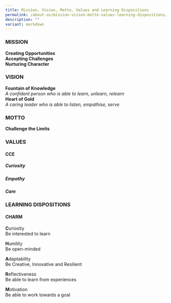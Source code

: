 ```yaml
---
title: Mission, Vision, Motto, Values and Learning Dispositions
permalink: /about-us/mission-vision-motto-values-learning-dispositions/
description: ""
variant: markdown
---
```

### MISSION

**Creating Opportunities**<br>
**Accepting Challenges**<br>
**Nurturing Character**

### VISION

**Fountain of Knowledge**<br>
_A confident person who is able to learn, unlearn, relearn_<br>
**Heart of Gold**<br>
_A caring leader who is able to listen, empathise, serve_

### MOTTO

**Challenge the Limits**

### VALUES
#### CCE

##### <b>C</b>uriosity
#####  **E**mpathy
#####  **C**are


### LEARNING DISPOSITIONS
#### CHARM

**C**uriosity<br>
Be interested to learn

**H**umility<br>
Be open-minded

**A**daptability<br>
Be Creative, Innovative and Resilient

**R**eflectiveness<br>
Be able to learn from experiences

**M**otivation<br>
Be able to work towards a goal